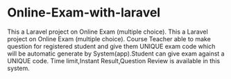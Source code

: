 # Online-Exam-with-laravel
This a Laravel project on Online Exam (multiple choice). 
This a Laravel project on Online Exam (multiple choice). Course Teacher able to make question for registered student and give them UNIQUE exam code which will be automatic generate by System(app).Student can give exam against a UNIQUE code. Time limit,Instant Result,Question Review is available in this system.
